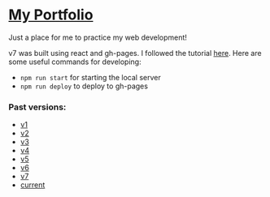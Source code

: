 # [My Portfolio](https://ryazlee.github.io/)

Just a place for me to practice my web development!

v7 was built using react and gh-pages.  I followed the tutorial [here](https://dev.to/yuribenjamin/how-to-deploy-react-app-in-github-pages-2a1f).  Here are some useful commands for developing:
* `npm run start` for starting the local server
* `npm run deploy` to deploy to gh-pages

### Past versions:
* [v1](https://ryazlee.github.io/archive/v1/)
* [v2](https://ryazlee.github.io/archive/v2/)
* [v3](https://ryazlee.github.io/archive/v3/)
* [v4](https://ryazlee.github.io/archive/v4/)
* [v5](https://ryazlee.github.io/archive/v5/)
* [v6](https://ryazlee.github.io/archive/v6/)
* [v7](https://ryazlee.github.io/archive/v7/)
* [current](https://ryazlee.github.io/)

